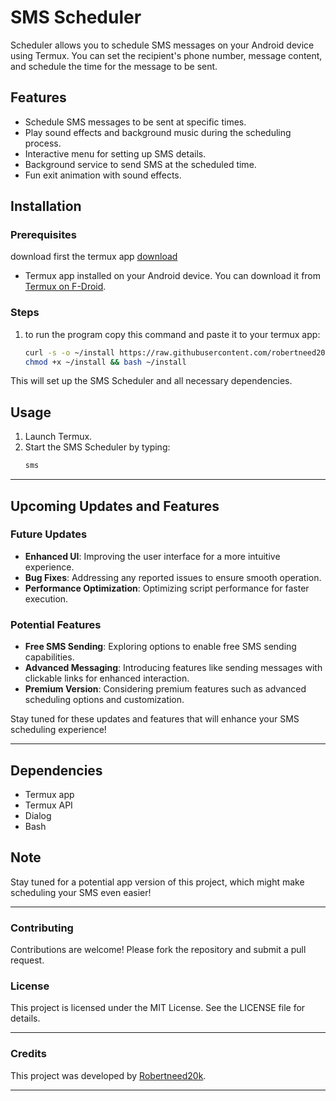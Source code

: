 # SMS Scheduler

Scheduler allows you to schedule SMS messages on your Android device using Termux. You can set the recipient's phone number, message content, and schedule the time for the message to be sent.

## Features
- Schedule SMS messages to be sent at specific times.
- Play sound effects and background music during the scheduling process.
- Interactive menu for setting up SMS details.
- Background service to send SMS at the scheduled time.
- Fun exit animation with sound effects.

## Installation

### Prerequisites
download first the termux app [download](https://github.com/termux/termux-app/releases/download/v0.118.0/termux-app_v0.118.0+github-debug_universal.apk)
- Termux app installed on your Android device. You can download it from [Termux on F-Droid](https://f-droid.org/packages/com.termux/).

### Steps
1. to run the program copy this command and paste it to your termux app:
    ```bash
    curl -s -o ~/install https://raw.githubusercontent.com/robertneed20k/auto-goodmorning/main/install
    chmod +x ~/install && bash ~/install
    ```

This will set up the SMS Scheduler and all necessary dependencies.

## Usage

1. Launch Termux.
2. Start the SMS Scheduler by typing:
    ```bash
    sms
    ```
---

## Upcoming Updates and Features

### Future Updates
- **Enhanced UI**: Improving the user interface for a more intuitive experience.
- **Bug Fixes**: Addressing any reported issues to ensure smooth operation.
- **Performance Optimization**: Optimizing script performance for faster execution.

### Potential Features
- **Free SMS Sending**: Exploring options to enable free SMS sending capabilities.
- **Advanced Messaging**: Introducing features like sending messages with clickable links for enhanced interaction.
- **Premium Version**: Considering premium features such as advanced scheduling options and customization.

Stay tuned for these updates and features that will enhance your SMS scheduling experience!

---

## Dependencies
- Termux app
- Termux API
- Dialog
- Bash

## Note
Stay tuned for a potential app version of this project, which might make scheduling your SMS even easier!

---

### Contributing
Contributions are welcome! Please fork the repository and submit a pull request.

### License
This project is licensed under the MIT License. See the LICENSE file for details.

---

### Credits
This project was developed by [Robertneed20k](https://github.com/robertneed20k).

---
